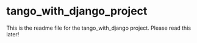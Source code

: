 # tango_with_django_project

This is the readme file for the tango_with_django project. Please read this later!
